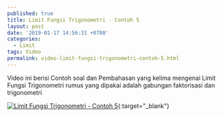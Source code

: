 ```yaml
---
published: true
title: Limit Fungsi Trigonometri - Contoh 5
layout: post
date: '2019-01-17 14:56:31 +0700'
categories:
  - Limit
tags: Video
permalink: video-limit-fungsi-trigonometri-contoh-5.html
---
```

Video ini berisi Contoh  soal dan Pembahasan yang kelima mengenai Limit Fungsi Trigonometri
rumus yang dipakai adalah gabungan faktorisasi dan trigonometri

[![Limit Fungsi Trigonometri - Contoh 5](https://img.youtube.com/vi/13iAHxLgM84/0.jpg)](https://www.youtube.com/watch?v=13iAHxLgM84){:target="_blank"}
